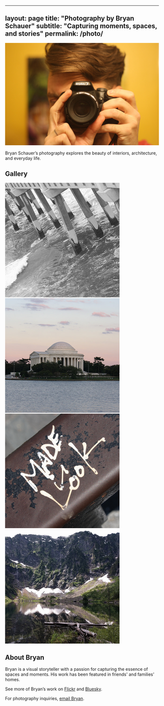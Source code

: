 <!-- photo.md -->

---
layout: page
title: "Photography by Bryan Schauer"
subtitle: "Capturing moments, spaces, and stories"
permalink: /photo/
---

![Bryan Schauer Photography](assets/photography/portfolio-hero.jpg)

Bryan Schauer’s photography explores the beauty of interiors, architecture, and everyday life.

## Gallery

<div class="photo-gallery">
  <img src="/assets/photography/photo1.jpg" alt="Interior Detail" />
  <img src="/assets/photography/photo2.jpg" alt="Urban Landscape" />
  <img src="/assets/photography/photo3.jpg" alt="Creative Portrait" />
  <img src="/assets/photography/photo4.jpg" alt="Nature Scene" />
</div>

## About Bryan

Bryan is a visual storyteller with a passion for capturing the essence of spaces and moments. His work has been featured in friends' and families' homes.

See more of Bryan’s work on [Flickr](https://flickr.com/schauebc) and [Bluesky](https://bsky.app/profile/igotsidetrackded.bsky.social).

For photography inquiries, [email Bryan](mailto:bryan@schauermayhew.com).

